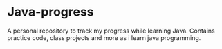 # Java-progress
A personal repository to track my progress while learning Java. Contains practice code, class projects and more as i learn java programming.
